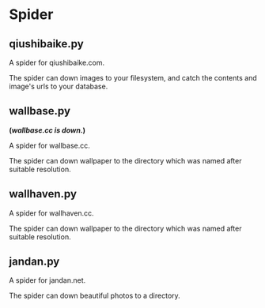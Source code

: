 Spider
======
## **qiushibaike.py**
A spider for qiushibaike.com.

The spider can down images to your filesystem, and catch the contents and image's urls to your database.

## **wallbase.py**
**(*wallbase.cc is down.*)**

A spider for wallbase.cc.

The spider can down wallpaper to the directory which was named after suitable resolution.

## **wallhaven.py**
A spider for wallhaven.cc.

The spider can down wallpaper to the directory which was named after suitable resolution.

## **jandan.py**
A spider for jandan.net.

The spider can down beautiful photos to a directory.